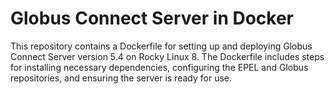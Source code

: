# Globus Connect Server in Docker

This repository contains a Dockerfile for setting up and deploying Globus
Connect Server version 5.4 on Rocky Linux 8. The Dockerfile includes steps for
installing necessary dependencies, configuring the EPEL and Globus repositories,
and ensuring the server is ready for use.
